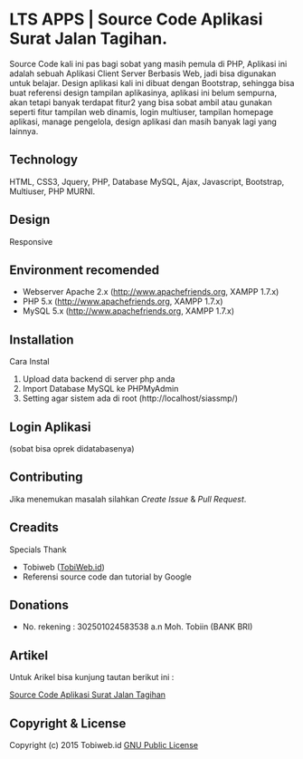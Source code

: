 LTS APPS | Source Code Aplikasi Surat Jalan Tagihan.
=========
Source Code kali ini pas bagi sobat yang masih pemula di PHP, Aplikasi ini adalah sebuah Aplikasi Client Server Berbasis Web, jadi bisa digunakan untuk belajar. Design aplikasi kali ini dibuat dengan Bootstrap, sehingga bisa buat referensi design tampilan aplikasinya, aplikasi ini belum sempurna, akan tetapi banyak terdapat fitur2 yang bisa sobat ambil atau gunakan seperti fitur tampilan web dinamis, login multiuser, tampilan homepage aplikasi, manage pengelola, design aplikasi dan masih banyak lagi yang lainnya.

Technology
-------
HTML, CSS3, Jquery, PHP, Database MySQL, Ajax, Javascript, Bootstrap, Multiuser, PHP MURNI.

Design
---------
Responsive


Environment recomended
------------

- Webserver Apache 2.x (http://www.apachefriends.org, XAMPP 1.7.x) 
- PHP 5.x (http://www.apachefriends.org, XAMPP 1.7.x)
- MySQL 5.x (http://www.apachefriends.org, XAMPP 1.7.x)

Installation
------------
Cara Instal
1. Upload data backend di server php anda 
2. Import Database MySQL ke PHPMyAdmin
3. Setting agar sistem ada di root (http://localhost/siassmp/) 

Login Aplikasi
------------
(sobat bisa oprek didatabasenya)

Contributing
------------
Jika menemukan masalah silahkan *Create Issue* & *Pull Request*.

Creadits
--------
Specials Thank

* Tobiweb ([TobiWeb.id](http://tobiweb.id))
* Referensi source code dan tutorial by Google

Donations
---------
*  No. rekening : 302501024583538  a.n Moh. Tobiin (BANK BRI)

Artikel
--------
Untuk Arikel bisa kunjung tautan berikut ini :

[Source Code Aplikasi Surat Jalan Tagihan](http://www.tobiweb.id/2016/01/design-source-code-aplikasi-surat-jalan.html)

Copyright & License
-------
Copyright (c) 2015 Tobiweb.id
[GNU Public License](http://www.gnu.org/licenses/gpl-3.0.html)